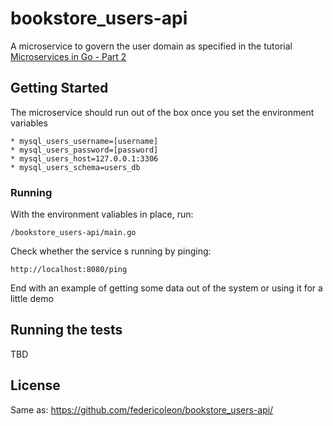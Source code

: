 # bookstore_users-api
A microservice to govern the user domain as specified in the tutorial <a href="https://www.udemy.com/course/golang-how-to-design-and-build-rest-microservices-in-go">Microservices in Go - Part 2</a>
## Getting Started

The microservice should run out of the box once you set the environment variables

```
* mysql_users_username=[username]
* mysql_users_password=[password]
* mysql_users_host=127.0.0.1:3306
* mysql_users_schema=users_db
```

### Running

With the environment valiables in place, run:
```
/bookstore_users-api/main.go
```

Check whether the service s running by pinging:

```
http://localhost:8080/ping
```

End with an example of getting some data out of the system or using it for a little demo

## Running the tests

TBD

## License

Same as: https://github.com/federicoleon/bookstore_users-api/
